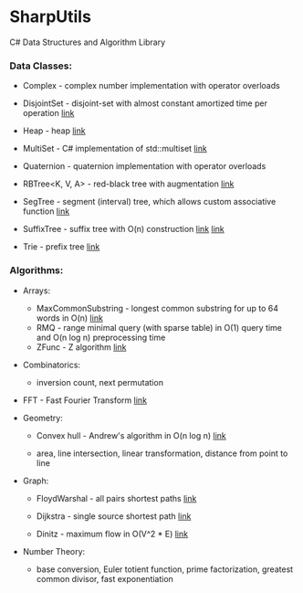 # SharpUtils

C# Data Structures and Algorithm Library

### Data Classes:

- Complex - complex number implementation with operator overloads

- DisjointSet - disjoint-set with almost constant amortized time per operation [link](http://en.wikipedia.org/wiki/Disjoint-set_data_structure)

- Heap<T> - heap [link](http://en.wikipedia.org/wiki/Heap_(data_structure))

- MultiSet<T> - C# implementation of std::multiset [link](http://www.cplusplus.com/reference/set/multiset/)

- Quaternion - quaternion implementation with operator overloads

- RBTree<K, V, A> - red-black tree with augmentation [link](https://en.wikipedia.org/wiki/Introduction_to_Algorithms)

- SegTree<T> - segment (interval) tree, which allows custom associative function [link](http://en.wikipedia.org/wiki/Segment_tree)

- SuffixTree<T> - suffix tree with O(n) construction [link](http://www.cise.ufl.edu/~sahni/dsaaj/enrich/c16/suffix.htm) [link](http://stackoverflow.com/questions/9452701/ukkonens-suffix-tree-algorithm-in-plain-english)

- Trie<T> - prefix tree [link](http://en.wikipedia.org/wiki/Trie)

### Algorithms:
	
- Arrays:
  - MaxCommonSubstring - longest common substring for up to 64 words in O(n) [link](http://en.wikipedia.org/wiki/Longest_common_substring_problem)	
  - RMQ - range minimal query (with sparse table) in O(1) query time and O(n log n) preprocessing time
  - ZFunc - Z algorithm [link](http://codeforces.com/blog/entry/3107)

- Combinatorics: 
  - inversion count, next permutation
  
- FFT - Fast Fourier Transform [link](http://en.wikipedia.org/wiki/Fast_Fourier_transform)

- Geometry:
  - Convex hull - Andrew's algorithm in O(n log n) [link](http://en.wikibooks.org/wiki/Algorithm_Implementation/Geometry/Convex_hull/Monotone_chain)
  
  - area, line intersection, linear transformation, distance from point to line
	
- Graph:
  - FloydWarshal - all pairs shortest paths [link](http://en.wikipedia.org/wiki/Floyd%E2%80%93Warshall_algorithm)

  - Dijkstra - single source shortest path [link](http://en.wikipedia.org/wiki/Dijkstra's_algorithm)

  - Dinitz - maximum flow in O(V^2 * E) [link](http://en.wikipedia.org/wiki/Dinic's_algorithm)
		
- Number Theory:
  - base conversion, Euler totient function, prime factorization, greatest common divisor, fast exponentiation